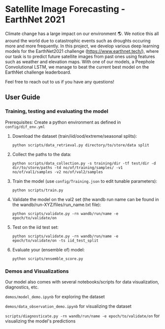 # Satellite Image Forecasting - EarthNet 2021

Climate change has a large impact on our environment :earth_americas:. We notice this all around the world due to catastrophic events such as droughts occuring more and more frequently. In this project, we develop various deep learning models for the EarthNet2021 challenge (https://www.earthnet.tech/), where our task is to predict future satellite images from past ones using features such as weather and elevation maps. With one of our models, a Peephole Convolutional LSTM, we manage to beat the current best model on the EarthNet challenge leaderboard. 

Feel free to reach out to us if you have any questions!


## User Guide

### Training, testing and evaluating the model

Prerequisites: Create a python environment as defined in ```config/dif_env.yml```

1. Download the dataset (train/iid/ood/extreme/seasonal splits):

    ```python scripts/data_retrieval.py directory/to/store/data split```

2. Collect the paths to the data:

    ```python scripts/data_collection.py -s training/dir -tf test/dir -d dir/to/store/paths -td no/of/training/samples/ -v1 no/of/val1/samples -v2 no/of/val2/samples```

3. Train the model (use ```config/Training.json``` to edit tunable parameters):

    ```python scripts/train.py ```

4. Validate the model on the val2 set (the wandb run name can be found in the wandb/run-XYZ/files/run_name.txt file):

    ```python scripts/validate.py -rn wandb/run/name -e epoch/to/validate/on```

5. Test on the iid test set:

    ```python scripts/validate.py -rn wandb/run/name -e epoch/to/validate/on -ts iid_test_split```

6. Evaluate your (ensemble of) model:

    ```python scripts/ensemble_score.py```

### Demos and Visualizations

Our model also comes with several notebooks/scripts for data visualization, diagnostics, etc.

```demos/model_demo.ipynb``` for exploring the dataset

```demos/data_observation_demo.ipynb``` for visualizing the dataset

```scripts/diagnosticate.py -rn wandb/run/name -e epoch/to/validate/on``` for visualizing the model's predictions

